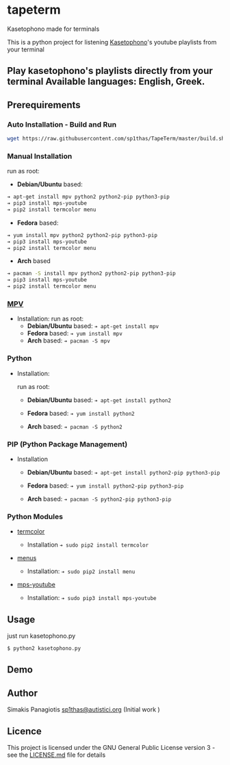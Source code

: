 # tapeterm
Kasetophono made for terminals

This is a python project for listening [Kasetophono](http://www.kasetophono.com)'s youtube playlists from your terminal

Play kasetophono's playlists directly from your terminal
Available languages: English, Greek.
---

## Prerequirements

### Auto Installation - Build and Run

```bash
wget https://raw.githubusercontent.com/sp1thas/TapeTerm/master/build.sh; sh build.sh
```

### Manual Installation

run as root:

* **Debian/Ubuntu** based:

```bash
➔ apt-get install mpv python2 python2-pip python3-pip
➔ pip3 install mps-youtube
➔ pip2 install termcolor menu
```

* **Fedora** based:

```bash
➔ yum install mpv python2 python2-pip python3-pip
➔ pip3 install mps-youtube
➔ pip2 install termcolor menu
```

* **Arch** based

```bash
➔ pacman -S install mpv python2 python2-pip python3-pip
➔ pip3 install mps-youtube
➔ pip2 install termcolor menu
```

### [MPV](https://mpv.io/)

* Installation:
  run as root:
  * **Debian/Ubuntu** based:
    `➔ apt-get install mpv`
  * **Fedora** based:
    `➔ yum install mpv`
  * **Arch** based:
    `➔ pacman -S mpv`


### Python

* Installation:

  run as root:

  * **Debian/Ubuntu** based:
  `➔ apt-get install python2`

  * **Fedora** based:
  `➔ yum install python2`

  * **Arch** based:
  `➔ pacman -S python2`


### PIP \(Python Package Management\)

* Installation

  * **Debian/Ubuntu** based:
    `➔ apt-get install python2-pip python3-pip`

  * **Fedora** based:
    `➔ yum install python2-pip python3-pip`

  * **Arch** based:
    `➔ pacman -S python2-pip python3-pip`


### Python Modules

* [termcolor](https://pypi.python.org/pypi/termcolor)

  * Installation
  `➔ sudo pip2 install termcolor`


* [menus](https://pypi.python.org/pypi/Menus)

  * Installation:
    `➔ sudo pip2 install menu`


* [mps-youtube](https://github.com/mps-youtube/)

  * Installation:
    `➔ sudo pip3 install mps-youtube`

## Usage

just run kasetophono.py

```bash
$ python2 kasetophono.py
```

## Demo
<script type="text/javascript" src="https://asciinema.org/a/102102.js" id="asciicast-102102" async></script>

## Author
Simakis Panagiotis [sp1thas@autistici.org](mailto://sp1thas@autistici.org) (Initial work )

## Licence
This project is licensed under the GNU General Public License version 3 - see the [LICENSE.md](LICENSE.md) file for details
<style>
.asciicast{
  padding: 10px;
  background: #f8f8f8;
  border-radius: 5px;
  border: 1px solid #e5e5e5;
}
.powered{
  display:none !important;
}
.asciinema-player{
  border-radius: 5px;
}
.iframe{
  padding: 5px;
}
</style>
